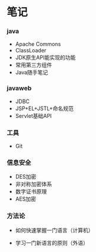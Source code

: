 # 笔记
### java

- Apache Commons
- ClassLoader
- JDK原生API能实现的功能
- 常用第三方组件
- Java随手笔记

### javaweb

- JDBC
- JSP+EL+JSTL+命名规范
- Servlet基础API

### 工具

- Git

### 信息安全

- DES加密
- 非对称加密体系
- 数字证书原理
- AES加密

### 方法论

- 如何快速掌握一门语言（计算机）

- 学习一门新语言的原则（外语）

  ​